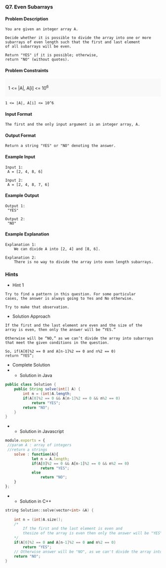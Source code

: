 ### Q7. Even Subarrays
#### Problem Description
```text
You are given an integer array A.

Decide whether it is possible to divide the array into one or more 
subarrays of even length such that the first and last element 
of all subarrays will be even.

Return "YES" if it is possible; otherwise, 
return "NO" (without quotes).
```
#### Problem Constraints
<div style="background-color: #f9f9f9; padding: 5px 10px;">
    <p>1 &lt;= |A|, A[i] &lt;= 10<sup>6</sup></p>
</div>

```text
1 <= |A|, A[i] <= 10^6
```
#### Input Format
```text
The first and the only input argument is an integer array, A.
```
#### Output Format
```text
Return a string "YES" or "NO" denoting the answer.
```
#### Example Input
```text
Input 1:
 A = [2, 4, 8, 6]

Input 2:
 A = [2, 4, 8, 7, 6]
```
#### Example Output
```text
Output 1:
 "YES"

Output 2:
 "NO"
```
#### Example Explanation
```text
Explanation 1:
    We can divide A into [2, 4] and [8, 6].

Explanation 2:
    There is no way to divide the array into even length subarrays.

```
### Hints
* Hint 1
```text
Try to find a pattern in this question. For some particular 
cases, the answer is always going to Yes and No otherwise.

Try to make that observation.
```
* Solution Approach
```text
If the first and the last element are even and the size of the 
array is even, then only the answer will be “YES.”

Otherwise will be “NO,” as we can’t divide the array into subarrays 
that meet the given conditions in the question.

So, if(A[0]%2 == 0 and A[n-1]%2 == 0 and n%2 == 0)
return “YES”;
```
* Complete Solution
* * Solution in Java
```java
public class Solution {
    public String solve(int[] A) {
        int n = (int)A.length;
        if(A[0]%2 == 0 && A[n-1]%2 == 0 && n%2 == 0)
            return "YES";
        return "NO";
    }
}
```
* * Solution in Javascript
```javascript
module.exports = { 
 //param A : array of integers
 //return a strings
	solve : function(A){
            let n = A.length;
            if(A[0]%2 == 0 && A[n-1]%2 == 0 && n%2 == 0)
                return "YES";
            else
                return "NO";
	}
};
```
* * Solution in C++
```cpp
string Solution::solve(vector<int> &A) {
    
    int n = (int)A.size();
    /* 
        If the first and the last element is even and
        thesize of the array is even then only the answer will be "YES"
    */
    if(A[0]%2 == 0 and A[n-1]%2 == 0 and n%2 == 0)
        return "YES";
    // Otherwise answer will be "NO", as we can't divide the array into subarrays that met required conditions.
    return "NO";
}
```

